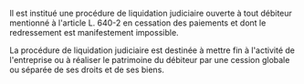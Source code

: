   
 Il est institué une procédure de liquidation judiciaire ouverte à tout débiteur mentionné à l'article L. 640-2 en cessation des paiements et dont le redressement est manifestement impossible.  

  
 La procédure de liquidation judiciaire est destinée à mettre fin à l'activité de l'entreprise ou à réaliser le patrimoine du débiteur par une cession globale ou séparée de ses droits et de ses biens.  
